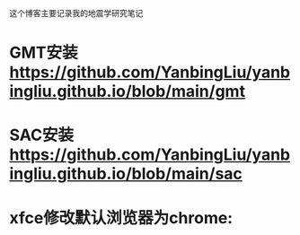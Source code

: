 这个博客主要记录我的地震学研究笔记

# GMT安装 https://github.com/YanbingLiu/yanbingliu.github.io/blob/main/gmt
# SAC安装 https://github.com/YanbingLiu/yanbingliu.github.io/blob/main/sac
# xfce修改默认浏览器为chrome:
